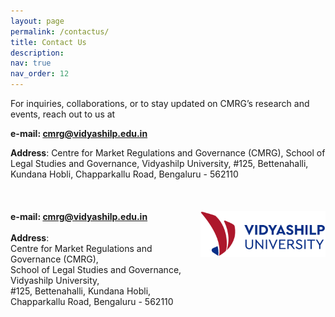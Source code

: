 ```yaml
---
layout: page
permalink: /contactus/
title: Contact Us
description:
nav: true
nav_order: 12
---
```


For inquiries, collaborations, or to stay updated on CMRG’s research and events, reach out to us at

**e-mail: cmrg@vidyashilp.edu.in**

**Address**: Centre for Market Regulations and Governance (CMRG), School of Legal Studies and Governance, Vidyashilp University, #125, Bettenahalli, Kundana Hobli, Chapparkallu Road, Bengaluru - 562110
\
\
\
\
[<img align="right" src="/assets/img/vidyashilpuniversity_logo.png" alt="Vidyashilp University Logo" width="200"/>](https://vidyashilp.edu.in/)
**e-mail: cmrg@vidyashilp.edu.in**
\
\
**Address**: <br>
Centre for Market Regulations and Governance (CMRG),<br> 
School of Legal Studies and Governance,<br>
Vidyashilp University,<br>
#125, Bettenahalli, Kundana Hobli,<br> 
Chapparkallu Road, Bengaluru - 562110
